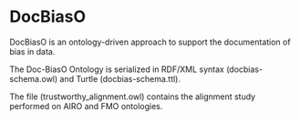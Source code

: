 # DocBiasO
DocBiasO is an ontology-driven approach to support the documentation of bias in data.

The Doc-BiasO Ontology is serialized in RDF/XML syntax (docbias-schema.owl) and Turtle (docbias-schema.ttl).

The file (trustworthy_alignment.owl) contains the alignment study performed on AIRO and FMO ontologies.